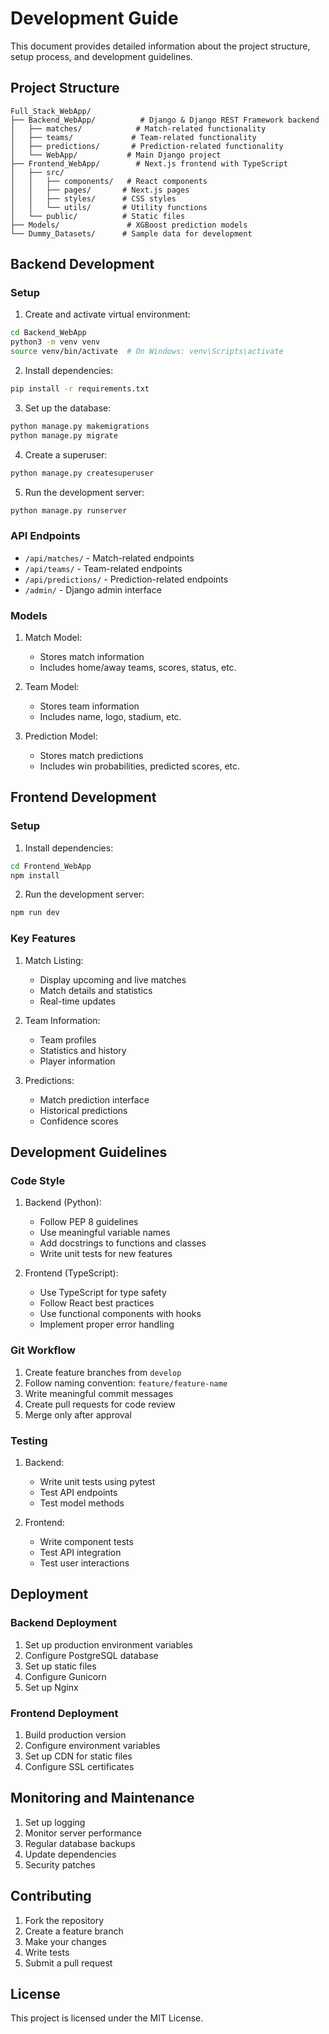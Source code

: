# Development Guide

This document provides detailed information about the project structure, setup process, and development guidelines.

## Project Structure

```
Full_Stack_WebApp/
├── Backend_WebApp/          # Django & Django REST Framework backend
│   ├── matches/            # Match-related functionality
│   ├── teams/             # Team-related functionality
│   ├── predictions/       # Prediction-related functionality
│   └── WebApp/           # Main Django project
├── Frontend_WebApp/        # Next.js frontend with TypeScript
│   ├── src/
│   │   ├── components/   # React components
│   │   ├── pages/       # Next.js pages
│   │   ├── styles/      # CSS styles
│   │   └── utils/       # Utility functions
│   └── public/          # Static files
├── Models/               # XGBoost prediction models
└── Dummy_Datasets/      # Sample data for development
```

## Backend Development

### Setup

1. Create and activate virtual environment:

```bash
cd Backend_WebApp
python3 -m venv venv
source venv/bin/activate  # On Windows: venv\Scripts\activate
```

2. Install dependencies:

```bash
pip install -r requirements.txt
```

3. Set up the database:

```bash
python manage.py makemigrations
python manage.py migrate
```

4. Create a superuser:

```bash
python manage.py createsuperuser
```

5. Run the development server:

```bash
python manage.py runserver
```

### API Endpoints

- `/api/matches/` - Match-related endpoints
- `/api/teams/` - Team-related endpoints
- `/api/predictions/` - Prediction-related endpoints
- `/admin/` - Django admin interface

### Models

1. Match Model:

   - Stores match information
   - Includes home/away teams, scores, status, etc.

2. Team Model:

   - Stores team information
   - Includes name, logo, stadium, etc.

3. Prediction Model:
   - Stores match predictions
   - Includes win probabilities, predicted scores, etc.

## Frontend Development

### Setup

1. Install dependencies:

```bash
cd Frontend_WebApp
npm install
```

2. Run the development server:

```bash
npm run dev
```

### Key Features

1. Match Listing:

   - Display upcoming and live matches
   - Match details and statistics
   - Real-time updates

2. Team Information:

   - Team profiles
   - Statistics and history
   - Player information

3. Predictions:
   - Match prediction interface
   - Historical predictions
   - Confidence scores

## Development Guidelines

### Code Style

1. Backend (Python):

   - Follow PEP 8 guidelines
   - Use meaningful variable names
   - Add docstrings to functions and classes
   - Write unit tests for new features

2. Frontend (TypeScript):
   - Use TypeScript for type safety
   - Follow React best practices
   - Use functional components with hooks
   - Implement proper error handling

### Git Workflow

1. Create feature branches from `develop`
2. Follow naming convention: `feature/feature-name`
3. Write meaningful commit messages
4. Create pull requests for code review
5. Merge only after approval

### Testing

1. Backend:

   - Write unit tests using pytest
   - Test API endpoints
   - Test model methods

2. Frontend:
   - Write component tests
   - Test API integration
   - Test user interactions

## Deployment

### Backend Deployment

1. Set up production environment variables
2. Configure PostgreSQL database
3. Set up static files
4. Configure Gunicorn
5. Set up Nginx

### Frontend Deployment

1. Build production version
2. Configure environment variables
3. Set up CDN for static files
4. Configure SSL certificates

## Monitoring and Maintenance

1. Set up logging
2. Monitor server performance
3. Regular database backups
4. Update dependencies
5. Security patches

## Contributing

1. Fork the repository
2. Create a feature branch
3. Make your changes
4. Write tests
5. Submit a pull request

## License

This project is licensed under the MIT License.

